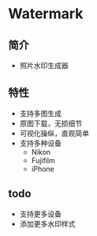 # Watermark

## 简介

* 照片水印生成器

## 特性

* 支持多图生成
* 原图下载，无损细节
* 可视化操纵，直观简单
* 支持多种设备
    * Nikon
    * Fujifilm
    * iPhone

## todo

* 支持更多设备
* 添加更多水印样式
